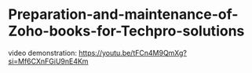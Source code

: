 # Preparation-and-maintenance-of-Zoho-books-for-Techpro-solutions



video demonstration: https://youtu.be/tFCn4M9QmXg?si=Mf6CXnFGiU9nE4Km

